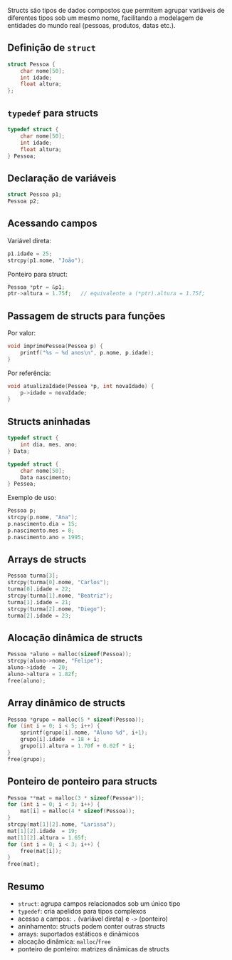 
Structs são tipos de dados compostos que permitem agrupar variáveis de diferentes tipos sob um mesmo nome, facilitando a modelagem de entidades do mundo real (pessoas, produtos, datas etc.).

## Definição de `struct`

```c
struct Pessoa {
    char nome[50];
    int idade;
    float altura;
};
```

## `typedef` para structs

```c
typedef struct {
    char nome[50];
    int idade;
    float altura;
} Pessoa;
```

## Declaração de variáveis

```c
struct Pessoa p1;
Pessoa p2;
```

## Acessando campos

Variável direta:

```c
p1.idade = 25;
strcpy(p1.nome, "João");
```

Ponteiro para struct:

```c
Pessoa *ptr = &p1;
ptr->altura = 1.75f;   // equivalente a (*ptr).altura = 1.75f;
```

## Passagem de structs para funções

Por valor:

```c
void imprimePessoa(Pessoa p) {
    printf("%s — %d anos\n", p.nome, p.idade);
}
```

Por referência:

```c
void atualizaIdade(Pessoa *p, int novaIdade) {
    p->idade = novaIdade;
}
```

## Structs aninhadas

```c
typedef struct {
    int dia, mes, ano;
} Data;

typedef struct {
    char nome[50];
    Data nascimento;
} Pessoa;
```

Exemplo de uso:

```c
Pessoa p;
strcpy(p.nome, "Ana");
p.nascimento.dia = 15;
p.nascimento.mes = 8;
p.nascimento.ano = 1995;
```

## Arrays de structs

```c
Pessoa turma[3];
strcpy(turma[0].nome, "Carlos");
turma[0].idade = 22;
strcpy(turma[1].nome, "Beatriz");
turma[1].idade = 21;
strcpy(turma[2].nome, "Diego");
turma[2].idade = 23;
```

## Alocação dinâmica de structs

```c
Pessoa *aluno = malloc(sizeof(Pessoa));
strcpy(aluno->nome, "Felipe");
aluno->idade  = 20;
aluno->altura = 1.82f;
free(aluno);
```

## Array dinâmico de structs

```c
Pessoa *grupo = malloc(5 * sizeof(Pessoa));
for (int i = 0; i < 5; i++) {
    sprintf(grupo[i].nome, "Aluno %d", i+1);
    grupo[i].idade  = 18 + i;
    grupo[i].altura = 1.70f + 0.02f * i;
}
free(grupo);
```

## Ponteiro de ponteiro para structs

```c
Pessoa **mat = malloc(3 * sizeof(Pessoa*));
for (int i = 0; i < 3; i++) {
    mat[i] = malloc(4 * sizeof(Pessoa));
}
strcpy(mat[1][2].nome, "Larissa");
mat[1][2].idade  = 19;
mat[1][2].altura = 1.65f;
for (int i = 0; i < 3; i++) {
    free(mat[i]);
}
free(mat);
```

## Resumo

- `struct`: agrupa campos relacionados sob um único tipo  
- `typedef`: cria apelidos para tipos complexos  
- acesso a campos: `.` (variável direta) e `->` (ponteiro)  
- aninhamento: structs podem conter outras structs  
- arrays: suportados estáticos e dinâmicos  
- alocação dinâmica: `malloc`/`free`  
- ponteiro de ponteiro: matrizes dinâmicas de structs  
